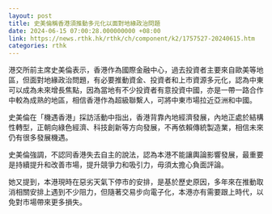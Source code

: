 ```yaml
---
layout: post
title: 史美倫稱香港須推動多元化以面對地緣政治問題
date: 2024-06-15 07:00:28.000000000 +08:00
link: https://news.rthk.hk/rthk/ch/component/k2/1757527-20240615.htm
categories: rthk
---
```


港交所前主席史美倫表示，香港作為國際金融中心，過去投資者主要來自歐美等地區，但面對地緣政治問題，有必要推動資金、投資者和上市資源多元化，認為中東可以成為未來增長焦點，因為當地有不少投資者有意投資中國，亦是一帶一路合作中較為成熟的地區，相信香港作為超級聯繫人，可將中東市場拉近亞洲和中國。

史美倫在「機遇香港」採訪活動中指出，香港背靠內地經濟發展，內地正處於結構性轉型，正朝向綠色經濟、科技創新等方向發展，不再依賴傳統製造業，相信未來仍有很多發展機遇。

史美倫強調，不認同香港失去自主的說法，認為本港不能讓輿論影響發展，最重要是持續提升和改善市場，提升競爭力和吸引力，毋須太擔心負面評論。

她又提到，本港現時在惡劣天氣下停市的安排，是基於歷史原因，多年來在推動取消相關安排上遇到不少阻力，但隨著交易步向電子化，本港亦有需要跟上時代，以免對市場帶來更多損失。
